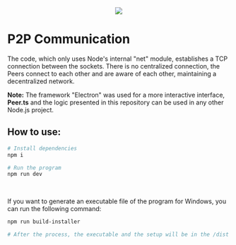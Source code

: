 <div align="center">
  <img src="https://user-images.githubusercontent.com/62410044/168513544-b4f26524-759c-4d5d-a373-c9c28e22f84c.gif">
</div>

# P2P Communication

The code, which only uses Node's internal "net" module, establishes a TCP connection between the sockets. There is no centralized connection, the Peers connect to each other and are aware of each other, maintaining a decentralized network.

<strong>Note:</strong> The framework "Electron" was used for a more interactive interface, <strong>Peer.ts</strong> and the logic presented in this repository can be used in any other Node.js project.

## How to use:
```sh
# Install dependencies
npm i

# Run the program
npm run dev
```
<br>

If you want to generate an executable file of the program for Windows, you can run the following command:
```sh
npm run build-installer

# After the process, the executable and the setup will be in the /dist folder.
```
